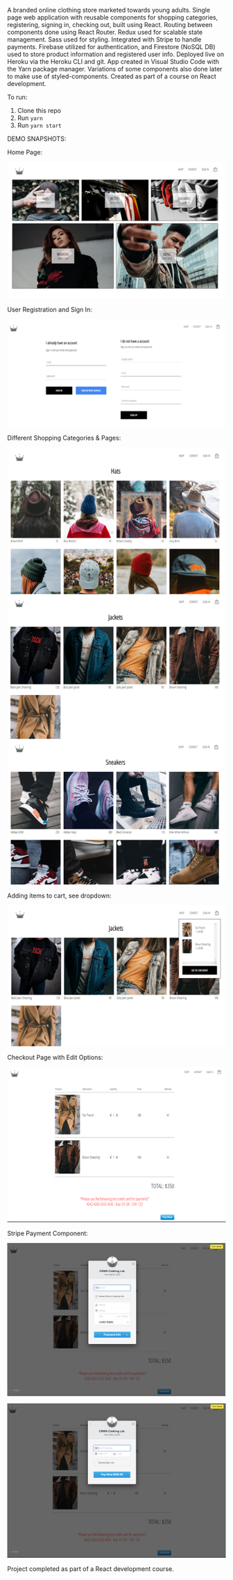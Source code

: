 A branded online clothing store marketed towards young adults. Single page web application with reusable components for shopping categories, registering, signing in, checking out, built using React. Routing between components done using React Router. Redux used for scalable state management. Sass used for styling. Integrated with Stripe to handle payments. Firebase utilized for authentication, and Firestore (NoSQL DB) used to store product information and registered user info. Deployed live on Heroku via the Heroku CLI and git. App created in Visual Studio Code with the Yarn package manager. Variations of some components also done later to make use of styled-components. Created as part of a course on React development.

To run:

1. Clone this repo
2. Run `yarn`
3. Run `yarn start`

DEMO SNAPSHOTS:

Home Page: 

![Home Page](demopics/p1.PNG)

User Registration and Sign In:

![Register & Sign In](demopics/p9.PNG)

Different Shopping Categories & Pages:

![Hats](/demopics/p2.PNG)
![Jackets](/demopics/p3.PNG)
![Sneakers](/demopics/p4.PNG)

Adding items to cart, see dropdown:

![Cart Dropdown](/demopics/p5.PNG)

Checkout Page with Edit Options:

![Checkout Page](/demopics/p6.PNG)

Stripe Payment Component:

![Stripe Component](/demopics/p7.PNG)

![Stripe Component](/demopics/p8.PNG)

Project completed as part of a React development course.
